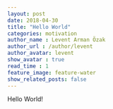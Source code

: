 ```yaml
---
layout: post
date: 2018-04-30
title: "Hello World"
categories: motivation
author_name : Levent Arman Özak
author_url : /author/levent
author_avatar: levent
show_avatar : true
read_time : 1
feature_image: feature-water
show_related_posts: false
---
```


Hello World!
